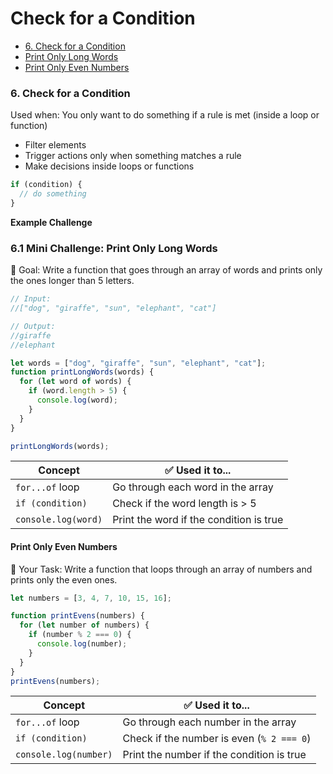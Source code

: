 # Check for a Condition

- [6. Check for a Condition](#6-check-for-a-condition)
- [Print Only Long Words](#print-only-long-words)
- [Print Only Even Numbers](#print-only-even-numbers)


### 6. Check for a Condition
Used when: You only want to do something if a rule is met (inside a loop or function)

- Filter elements
- Trigger actions only when something matches a rule
- Make decisions inside loops or functions

```js
if (condition) {
  // do something
}
```

**Example Challenge**

### 6.1 Mini Challenge: Print Only Long Words
🧠 Goal:
Write a function that goes through an array of words and prints only the ones longer than 5 letters.

```js
// Input:
//["dog", "giraffe", "sun", "elephant", "cat"]

// Output:
//giraffe  
//elephant

let words = ["dog", "giraffe", "sun", "elephant", "cat"];
function printLongWords(words) {
  for (let word of words) {
    if (word.length > 5) {
      console.log(word);
    }
  }
}

printLongWords(words);

```
| Concept             | ✅ Used it to...                         |
| ------------------- | --------------------------------------- |
| `for...of` loop     | Go through each word in the array       |
| `if (condition)`    | Check if the word length is > 5         |
| `console.log(word)` | Print the word if the condition is true |

#### Print Only Even Numbers
🔧 Your Task:
Write a function that loops through an array of numbers and prints only the even ones.
```js
let numbers = [3, 4, 7, 10, 15, 16];

function printEvens(numbers) {
  for (let number of numbers) {
    if (number % 2 === 0) {
      console.log(number);
    }
  }
}
printEvens(numbers);
```
| Concept               | ✅ Used it to...                           |
| --------------------- | ----------------------------------------- |
| `for...of` loop       | Go through each number in the array       |
| `if (condition)`      | Check if the number is even (`% 2 === 0`) |
| `console.log(number)` | Print the number if the condition is true |
